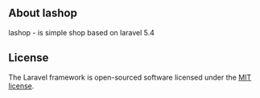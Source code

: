 ## About lashop

lashop - is simple shop based on laravel 5.4

## License

The Laravel framework is open-sourced software licensed under the [MIT license](http://opensource.org/licenses/MIT).
